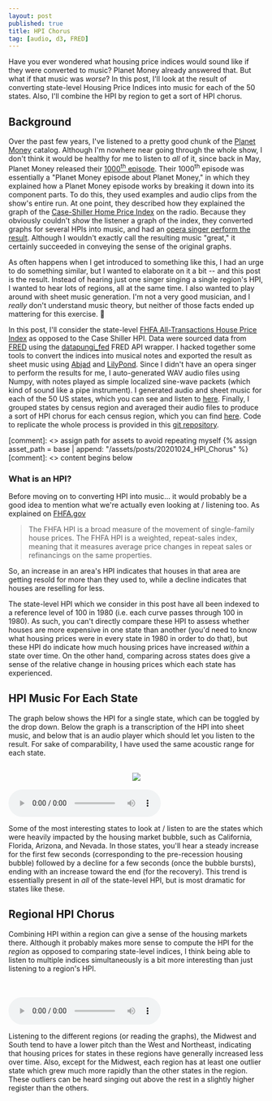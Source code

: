 ```yaml
---
layout: post
published: true
title: HPI Chorus
tag: [audio, d3, FRED]
---
```


Have you ever wondered what housing price indices would sound like if
they were converted to music? Planet Money already answered that. But
what if that music was *worse*? In this post, I'll look at the result
of converting state-level Housing Price Indices into music for each of
the 50 states. Also, I'll combine the HPI by region to get a sort of
HPI chorus.

## Background
Over the past few years, I've listened to a pretty good chunk of the
[Planet Money](https://www.npr.org/sections/money/) catalog. Although
I'm nowhere near going through the whole show, I don't think it would
be healthy for me to listen to *all* of it, since back in May, Planet
Money released their [1000<sup>th</sup>
episode](https://www.npr.org/2020/05/15/857106873/episode-1-000). Their
1000<sup>th</sup> episode was essentially a "Planet Money episode
about Planet Money," in which they explained how a Planet Money
episode works by breaking it down into its component parts. To do
this, they used examples and audio clips from the show's entire
run. At one point, they described how they explained the graph of the
[Case-Shiller Home Price
Index](https://us.spindices.com/index-family/sp-corelogic-case-shiller/sp-corelogic-case-shiller-composite)
on the radio. Because they obviously couldn't *show* the listener a
graph of the index, they converted graphs for several HPIs into music,
and had an [opera singer perform the
result](https://www.npr.org/sections/money/2011/04/27/135737940/the-case-shiller-index-sung-as-opera).
Although I wouldn't exactly call the resulting music "great," it
certainly succeeded in conveying the sense of the original graphs.

As often happens when I get introduced to something like this, I had
an urge to do something similar, but I wanted to elaborate on it a bit
-- and this post is the result. Instead of hearing just one singer
singing a single region's HPI, I wanted to hear lots of regions, all
at the same time. I also wanted to play around with sheet music
generation. I'm not a very good musician, and I *really* don't
understand music theory, but neither of those facts ended up mattering
for this exercise. &#128578;

In this post, I'll consider the state-level [FHFA All-Transactions
House Price
Index](https://www.fhfa.gov/DataTools/Downloads/Pages/House-Price-Index.aspx)
as opposed to the Case Shiller HPI.  Data were sourced data from
[FRED](https://fred.stlouisfed.org/) using the
[datapungi_fed](https://github.com/jjotterson/datapungi_fed) FRED API
wrapper. I hacked together some tools to convert the indices into
musical notes and exported the result as sheet music using
[Abjad](http://abjad.mbrsi.org/) and
[LilyPond](https://lilypond.org/). Since I didn't have an opera singer
to perform the results for me, I auto-generated WAV audio files using
Numpy, with notes played as simple localized sine-wave packets (which
kind of sound like a pipe instrument). I generated audio and sheet
music for each of the 50 US states, which you can see and listen to
[here](#state_hpi). Finally, I grouped states by census region and
averaged their audio files to produce a sort of HPI chorus for each
census region, which you can find [here](#regional_hpi). Code to
replicate the whole process is provided in this [git
repository](https://github.com/pkepley/blog-notebooks/tree/master/20201024_HPI_Chorus).

[comment]: <> assign path for assets to avoid repeating myself
{% assign asset_path = base | append: "/assets/posts/20201024_HPI_Chorus" %}
[comment]: <> content begins below

### What is an HPI?
Before moving on to converting HPI into music... it would probably be
a good idea to mention what we're actually even looking at / listening
too. As explained on [FHFA.gov](https://www.fhfa.gov/DataTools/Downloads/Pages/House-Price-Index.aspx)

>The FHFA HPI is a broad measure of the movement of single-family house
>prices. The FHFA HPI is a weighted, repeat-sales index, meaning that
>it measures average price changes in repeat sales or refinancings on
>the same properties.

So, an increase in an area's HPI indicates that houses in that area
are getting resold for more than they used to, while a decline
indicates that houses are reselling for less.

The state-level HPI which we consider in this post have all been
indexed to a reference level of 100 in 1980 (i.e. each curve passes
through 100 in 1980). As such, you can't directly compare these HPI to
assess whether houses are more expensive in one state than another
(you'd need to know what housing prices were in every state in 1980 in
order to do that), but these HPI do indicate how much housing prices
have increased *within* a state over time. On the other hand,
comparing across states does give a sense of the relative change in
housing prices which each state has experienced.


## HPI Music For Each State <a id="state_hpi"></a>

The graph below shows the HPI for a single state, which can be toggled
by the drop down. Below the graph is a transcription of the HPI into
sheet music, and below that is an audio player which should let you
listen to the result. For sake of comparability, I have used the same
acoustic range for each state.

<!-- Add an event listener to pause audio playing for all other audio -->
<!-- than the currently selected audio -->
<script>
document.addEventListener('play', function(e){
    var audios = document.getElementsByTagName('audio');
    for(var i = 0, len = audios.length; i < len;i++){
        if(audios[i] != e.target){
            audios[i].pause();
			audios[i].current_time = 0;
        }
    }
}, true);
</script>

<div>
		<div id="state-selector"></div>	
		<center>
			<div class="svg-container" id="state-svg-container"></div>
			<br>
			<img src="{{ asset_path }}/hpi_CA.png" id="state_hpi_sheet_music">
		</center>
		<br>
		<audio controls id="state_hpi_audio" preload="auto">
			<source src="{{ asset_path }}/hpi_AL.mp3" type="audio/ogg" 
				id="state_hpi_audio_source"/>
				Your browser does not support the <code>audio</code> element.
		</audio>
</div>
<link rel="stylesheet" type="text/css" href="{{ asset_path }}/plot_HPI.css"/>
<script src="{{ url }}/assets/posts/js/d3.v5.min.js"></script>
<script src="{{ asset_path }}/state_display.js"></script>


Some of the most interesting states to look at / listen to are the
states which were heavily impacted by the housing market bubble, such
as California, Florida, Arizona, and Nevada. In those states, you'll
hear a steady increase for the first few seconds (corresponding to the
pre-recession housing bubble) followed by a decline for a few seconds
(once the bubble bursts), ending with an increase toward the end (for
the recovery). This trend is essentially present in *all* of the
state-level HPI, but is most dramatic for states like these.


## Regional HPI Chorus  <a id="regional_hpi"></a>

Combining HPI within a region can give a sense of the housing markets
there. Although it probably makes more sense to compute the HPI for
the *region* as opposed to comparing state-level indices, I think
being able to listen to multiple indices simultaneously is a bit more
interesting than just listening to a region's HPI.

<div>
	<div id="region-selector"></div>
	<br>
		<center>		
			<div class="svg-container" id="region-svg-container"></div>		
		</center>				
	<br>
	<audio controls id="region_hpi_audio" preload="auto">
	<source src="{{ asset_path }}/northeast.mp3" type="audio/ogg"
	id="region_hpi_audio_source"/>
	Your browser does not support the <code>audio</code> element.
	</audio>
</div>
<script src="{{ url }}/assets/posts/js/d3.v5.min.js"></script>
<script src="{{ asset_path }}/regional_display.js"></script>

Listening to the different regions (or reading the graphs), the
Midwest and South tend to have a lower pitch than the West and
Northeast, indicating that housing prices for states in these regions
have generally increased less over time. Also, except for the Midwest,
each region has at least one outlier state which grew much more
rapidly than the other states in the region. These outliers can be
heard singing out above the rest in a slightly higher register than
the others.
